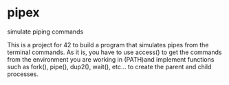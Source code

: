 # pipex
simulate piping commands

This is a project for 42 to build a program that simulates pipes from the terminal commands. As it is, you have to use access() to get the commands from the environment you are working in (PATH)and implement functions such as fork(), pipe(), dup2(), wait(), etc... to create the parent and child processes.